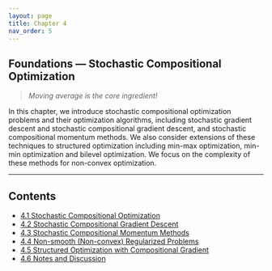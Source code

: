 ```yaml
---
layout: page
title: Chapter 4
nav_order: 5
---
```


## Foundations — Stochastic Compositional Optimization

> *Moving average is the core ingredient!*

In this chapter, we introduce stochastic compositional optimization problems and their optimization algorithms, including stochastic gradient descent and stochastic compositional gradient descent, and stochastic compositional momentum methods. We also consider extensions of these techniques to structured optimization including min-max optimization, min-min optimization and bilevel optimization. We focus on the complexity of these methods for non-convex optimization.

---

## Contents

- [4.1 Stochastic Compositional Optimization](Ch4-1.md)
- [4.2 Stochastic Compositional Gradient Descent](Ch4-2.md)
- [4.3 Stochastic Compositional Momentum Methods](Ch4-3.md)
- [4.4 Non-smooth (Non-convex) Regularized Problems](Ch4-4.md)
- [4.5 Structured Optimization with Compositional Gradient](Ch4-5.md)
- [4.6 Notes and Discussion](Ch4-6.md)


